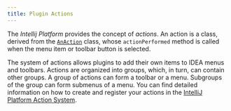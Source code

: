 ```yaml
---
title: Plugin Actions
---
```


The *Intellij Platform* provides the concept of _actions_. An action is a class, derived from the [`AnAction`](upsource:///platform/editor-ui-api/src/com/intellij/openapi/actionSystem/AnAction.java) class, whose `actionPerformed` method is called when the menu item or toolbar button is selected.

The system of actions allows plugins to add their own items to IDEA menus and toolbars. Actions are organized into groups, which, in turn, can contain other groups. A group of actions can form a toolbar or a menu. Subgroups of the group can form submenus of a menu. You can find detailed information on how to create and register your actions in the [IntelliJ Platform Action System](/basics/action_system.md).
